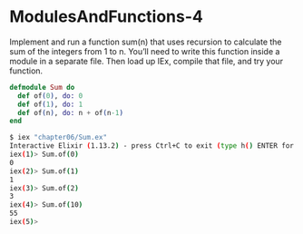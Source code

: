 # ModulesAndFunctions-4

Implement and run a function sum(n) that uses recursion to calculate the sum of the integers from 1 to n.
You’ll need to write this function inside a module in a separate file.
Then load up IEx, compile that file, and try your function.

```elixir
defmodule Sum do
  def of(0), do: 0
  def of(1), do: 1
  def of(n), do: n + of(n-1)
end
```

```bash
$ iex "chapter06/Sum.ex"
Interactive Elixir (1.13.2) - press Ctrl+C to exit (type h() ENTER for help)
iex(1)> Sum.of(0)
0
iex(2)> Sum.of(1)
1
iex(3)> Sum.of(2)
3
iex(4)> Sum.of(10)
55
iex(5)>
```